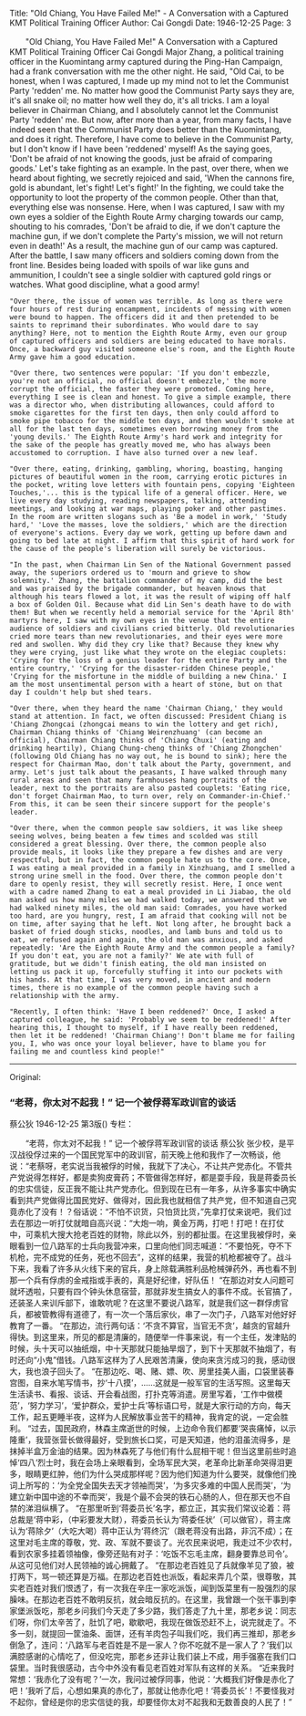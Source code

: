 Title: "Old Chiang, You Have Failed Me!" - A Conversation with a Captured KMT Political Training Officer
Author: Cai Gongdi
Date: 1946-12-25
Page: 3

　　"Old Chiang, You Have Failed Me!"
    A Conversation with a Captured KMT Political Training Officer
    Cai Gongdi
    Major Zhang, a political training officer in the Kuomintang army captured during the Ping-Han Campaign, had a frank conversation with me the other night. He said, "Old Cai, to be honest, when I was captured, I made up my mind not to let the Communist Party 'redden' me. No matter how good the Communist Party says they are, it's all snake oil; no matter how well they do, it's all tricks. I am a loyal believer in Chairman Chiang, and I absolutely cannot let the Communist Party 'redden' me. But now, after more than a year, from many facts, I have indeed seen that the Communist Party does better than the Kuomintang, and does it right. Therefore, I have come to believe in the Communist Party, but I don't know if I have been 'reddened' myself! As the saying goes, 'Don't be afraid of not knowing the goods, just be afraid of comparing goods.' Let's take fighting as an example. In the past, over there, when we heard about fighting, we secretly rejoiced and said, 'When the cannons fire, gold is abundant, let's fight! Let's fight!' In the fighting, we could take the opportunity to loot the property of the common people. Other than that, everything else was nonsense. Here, when I was captured, I saw with my own eyes a soldier of the Eighth Route Army charging towards our camp, shouting to his comrades, 'Don't be afraid to die, if we don't capture the machine gun, if we don't complete the Party's mission, we will not return even in death!' As a result, the machine gun of our camp was captured. After the battle, I saw many officers and soldiers coming down from the front line. Besides being loaded with spoils of war like guns and ammunition, I couldn't see a single soldier with captured gold rings or watches. What good discipline, what a good army!

    "Over there, the issue of women was terrible. As long as there were four hours of rest during encampment, incidents of messing with women were bound to happen. The officers did it and then pretended to be saints to reprimand their subordinates. Who would dare to say anything? Here, not to mention the Eighth Route Army, even our group of captured officers and soldiers are being educated to have morals. Once, a backward guy visited someone else's room, and the Eighth Route Army gave him a good education.

    "Over there, two sentences were popular: 'If you don't embezzle, you're not an official, no official doesn't embezzle,' the more corrupt the official, the faster they were promoted. Coming here, everything I see is clean and honest. To give a simple example, there was a director who, when distributing allowances, could afford to smoke cigarettes for the first ten days, then only could afford to smoke pipe tobacco for the middle ten days, and then wouldn't smoke at all for the last ten days, sometimes even borrowing money from the 'young devils.' The Eighth Route Army's hard work and integrity for the sake of the people has greatly moved me, who has always been accustomed to corruption. I have also turned over a new leaf.

    "Over there, eating, drinking, gambling, whoring, boasting, hanging pictures of beautiful women in the room, carrying erotic pictures in the pocket, writing love letters with fountain pens, copying 'Eighteen Touches,'... this is the typical life of a general officer. Here, we live every day studying, reading newspapers, talking, attending meetings, and looking at war maps, playing poker and other pastimes. In the room are written slogans such as 'Be a model in work,' 'Study hard,' 'Love the masses, love the soldiers,' which are the direction of everyone's actions. Every day we work, getting up before dawn and going to bed late at night. I affirm that this spirit of hard work for the cause of the people's liberation will surely be victorious.

    "In the past, when Chairman Lin Sen of the National Government passed away, the superiors ordered us to 'mourn and grieve to show solemnity.' Zhang, the battalion commander of my camp, did the best and was praised by the brigade commander, but heaven knows that although his tears flowed a lot, it was the result of wiping off half a box of Golden Oil. Because what did Lin Sen's death have to do with them! But when we recently held a memorial service for the 'April 8th' martyrs here, I saw with my own eyes in the venue that the entire audience of soldiers and civilians cried bitterly. Old revolutionaries cried more tears than new revolutionaries, and their eyes were more red and swollen. Why did they cry like that? Because they knew why they were crying, just like what they wrote on the elegiac couplets: 'Crying for the loss of a genius leader for the entire Party and the entire country,' 'Crying for the disaster-ridden Chinese people,' 'Crying for the misfortune in the middle of building a new China.' I am the most unsentimental person with a heart of stone, but on that day I couldn't help but shed tears.

    "Over there, when they heard the name 'Chairman Chiang,' they would stand at attention. In fact, we often discussed: President Chiang is 'Chiang Zhongcai (zhongcai means to win the lottery and get rich), Chairman Chiang thinks of 'Chiang Weirenzhuang' (can become an official), Chairman Chiang thinks of 'Chiang Chuxi' (eating and drinking heartily), Chiang Chung-cheng thinks of 'Chiang Zhongchen' (following Old Chiang has no way out, he is bound to sink); here the respect for Chairman Mao, don't talk about the Party, government, and army. Let's just talk about the peasants, I have walked through many rural areas and seen that many farmhouses hang portraits of the leader, next to the portraits are also pasted couplets: 'Eating rice, don't forget Chairman Mao, to turn over, rely on Commander-in-Chief.' From this, it can be seen their sincere support for the people's leader.

    "Over there, when the common people saw soldiers, it was like sheep seeing wolves, being beaten a few times and scolded was still considered a great blessing. Over there, the common people also provide meals, it looks like they prepare a few dishes and are very respectful, but in fact, the common people hate us to the core. Once, I was eating a meal provided in a family in Xinzhuang, and I smelled a strong urine smell in the food. Over there, the common people don't dare to openly resist, they will secretly resist. Here, I once went with a cadre named Zhang to eat a meal provided in Li Jiabao, the old man asked us how many miles we had walked today, we answered that we had walked ninety miles, the old man said: Comrades, you have worked too hard, are you hungry, rest, I am afraid that cooking will not be on time, after saying that he left. Not long after, he brought back a basket of fried dough sticks, noodles, and lamb buns and told us to eat, we refused again and again, the old man was anxious, and asked repeatedly: 'Are the Eighth Route Army and the common people a family? If you don't eat, you are not a family?' We ate with full of gratitude, but we didn't finish eating, the old man insisted on letting us pack it up, forcefully stuffing it into our pockets with his hands. At that time, I was very moved, in ancient and modern times, there is no example of the common people having such a relationship with the army.

    "Recently, I often think: 'Have I been reddened?' Once, I asked a captured colleague, he said: 'Probably we seem to be reddened!' After hearing this, I thought to myself, if I have really been reddened, then let it be reddened! 'Chairman Chiang'! Don't blame me for failing you, I, who was once your loyal believer, have to blame you for failing me and countless kind people!"



<hr /> 

Original: 


### “老蒋，你太对不起我！”  记一个被俘蒋军政训官的谈话
蔡公狄
1946-12-25
第3版()
专栏：

　　“老蒋，你太对不起我！”
    记一个被俘蒋军政训官的谈话
    蔡公狄
    张少校，是平汉战役俘过来的一个国民党军中的政训官，前天晚上他和我作了一次畅谈，他说：“老蔡呀，老实说当我被俘的时候，我就下了决心，不让共产党赤化。不管共产党说得怎样好，都是卖狗皮膏药；不管做得怎样好，都是耍手段，我是蒋委员长的忠实信徒，反正我不能让共产党赤化。但到现在已有一年多，从许多事实中确实看到共产党做得比国民党好、做得对，因此我也就相信了共产党，但不知道自己究竟赤化了没有！？俗话说：“不怕不识货，只怕货比货，”先拿打仗来说吧，我们过去在那边一听打仗就暗自高兴说：“大炮一响，黄金万两，打吧！打吧！在打仗中，可乘机大搜大抢老百姓的财物，除此以外，别的都扯蛋。在这里我被俘时，亲眼看到一位八路军的士兵向我营冲来，口里向他们同志喊道：“不要怕死，夺不下机枪，完不成党的任务，死也不回去”，这样的结果，我营的机枪都被夺了。战斗下来，我看了许多从火线下来的官兵，身上除载满胜利品枪械弹药外，再也看不到那一个兵有俘虏的金戒指或手表的，真是好纪律，好队伍！
    “在那边对女人问题可就坏透啦，只要有四个钟头休息宿营，那就非发生搞女人的事件不成。长官搞了，还装圣人来训斥部下，谁敢吭呢？在这里不要说八路军，就是我们这一群俘虏官兵，都被管教得有道德了，有一次一个落后家伙，串了一次门子，八路军对他好好教育了一番。
    “在那边，流行两句话：‘不贪不算官，当官无不贪’，越贪的官越升得快。到这里来，所见的都是清廉的，随便举一件事来说，有一个主任，发津贴的时候，头十天可以抽纸烟，中十天那就只能抽旱烟了，到下十天那就不抽烟了，有时还向“小鬼”借钱。八路军这样为了人民艰苦清廉，使向来贪污成习的我，感动很大，我也浪子回头了。
    “在那边吃、喝、赌、嫖、吹、房里挂美人画，口袋里装春宫图，自来水笔写情书，抄‘十八摸’，……这就是一般军官的生活写照。这里每天生活读书、看报、谈话、开会看战图，打扑克等消遣。房里写着，‘工作中做模范’，‘努力学习’，‘爱护群众，爱护士兵’等标语口号，就是大家行动的方向，每天工作，起五更睡半夜，这样为人民解放事业苦干的精神，我肯定的说，一定会胜利。
    “过去，国民政府，林森主席逝世的时候，上边命令我们都要‘哭丧痛悼，以示隆重’，我营张营长做得最好，受到旅长口奖，可是天知道，他的泪虽流得多，是抹掉半盒万金油的结果。因为林森死了与他们有什么屁相干呢！但当这里前些时追悼‘四八’烈士时，我在会场上亲眼看到，全场军民大哭，老革命比新革命哭得泪更多，眼睛更红肿，他们为什么哭成那样呢？因为他们知道为什么要哭，就像他们挽词上所写的：‘为全党全国失去天才领袖而哭’，‘为多灾多难的中国人民而哭’，‘为建立新中国中途的不幸而哭’，我是个最不会哭的铁石心肠的人，但在那天也不自禁的涕泪纵横了。
    “在那里听到‘蒋委员长’名字，都立正，其实我们常议论着：蒋总裁是‘蒋中彩，（中彩要发大财），蒋委员长认为‘蒋委任状’（可以做官），蒋主席认为‘蒋除夕’（大吃大喝）蒋中正认为‘蒋终沉’（跟老蒋没有出路，非沉不成）；在这里对毛主席的尊敬，党、政、军就不要谈了。光农民来说吧，我走过不少农村，看到农家多挂着领袖像，像旁还贴有对子：‘吃饭不忘毛主席，翻身要靠总司令’。从这可见他们对人民领袖的诚心拥戴了。
    “在那边老百姓见了兵就像羊见了狼，被打两下，骂一顿还算是万福。在那边老百姓也派饭，看起来弄几个菜，很尊敬，其实老百姓对我们恨透了，有一次我在辛庄一家吃派饭，闻到饭菜里有一股强烈的尿臊味。在那边老百姓不敢明反抗，就会暗反抗的。在这里，我曾跟一个张干事到李家堡派饭吃，那老乡问我们今天走了多少路，我们答走了九十里，那老乡说：同志们呀，你们太辛苦了，肚饥了吧，歇歇吧，我现在做饭恐赶不上，说完就走了。不多一刻，就提回一筐油条、面饼，还有羊肉包子叫我们吃，我们再三推却，那老乡倒急了，连问：‘八路军与老百姓是不是一家人？你不吃就不是一家人了？’我们以满腔感谢的心情吃了，但没吃完，那老乡还非让我们装上不成，用手强塞在我们口袋里。当时我很感动，古今中外没有看见老百姓对军队有这样的关系。
    “近来我时常想：‘我赤化了没有呢？’一次，我问过被俘同事，他说：‘大概我们好像是赤化了吧！’我听了后，心想如果真的赤化了，那就让他赤化吧！‘蒋委员长’！不要怪我对不起你，曾经是你的忠实信徒的我，却要怪你太对不起我和无数善良的人民了！”
